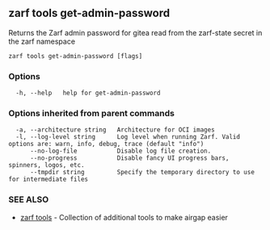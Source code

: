 ## zarf tools get-admin-password

Returns the Zarf admin password for gitea read from the zarf-state secret in the zarf namespace

```
zarf tools get-admin-password [flags]
```

### Options

```
  -h, --help   help for get-admin-password
```

### Options inherited from parent commands

```
  -a, --architecture string   Architecture for OCI images
  -l, --log-level string      Log level when running Zarf. Valid options are: warn, info, debug, trace (default "info")
      --no-log-file           Disable log file creation.
      --no-progress           Disable fancy UI progress bars, spinners, logos, etc.
      --tmpdir string         Specify the temporary directory to use for intermediate files
```

### SEE ALSO

* [zarf tools](zarf_tools.md)	 - Collection of additional tools to make airgap easier


